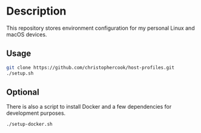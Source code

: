 # Description

This repository stores environment configuration for my personal Linux and macOS devices.

## Usage

```sh
git clone https://github.com/christophercook/host-profiles.git
./setup.sh
```

## Optional

There is also a script to install Docker and a few dependencies for development purposes.

```sh
./setup-docker.sh
```
